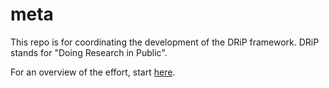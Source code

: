 # meta

This repo is for coordinating the development of the DRiP framework. DRiP stands for "Doing Research in Public". 

For an overview of the effort, start [here](https://github.com/DRIP-project). 
